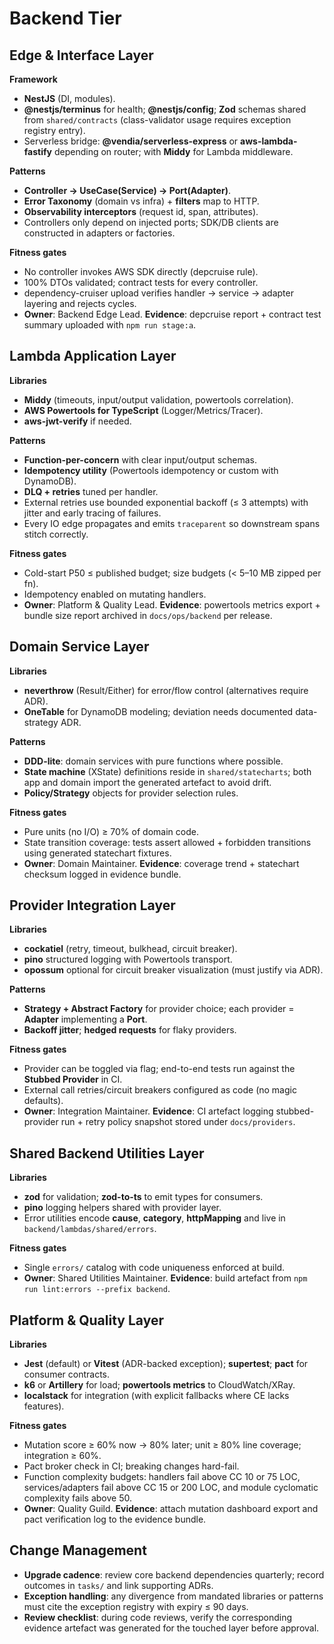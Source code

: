 # Backend Tier

## Edge & Interface Layer

**Framework**

* **NestJS** (DI, modules).
* **@nestjs/terminus** for health; **@nestjs/config**; **Zod** schemas shared from `shared/contracts` (class-validator usage requires exception registry entry).
* Serverless bridge: **@vendia/serverless-express** or **aws-lambda-fastify** depending on router; with **Middy** for Lambda middleware.

**Patterns**

* **Controller → UseCase(Service) → Port(Adapter)**.
* **Error Taxonomy** (domain vs infra) + **filters** map to HTTP.
* **Observability interceptors** (request id, span, attributes).
* Controllers only depend on injected ports; SDK/DB clients are constructed in adapters or factories.

**Fitness gates**

* No controller invokes AWS SDK directly (depcruise rule).
* 100% DTOs validated; contract tests for every controller.
* dependency-cruiser upload verifies handler → service → adapter layering and rejects cycles.
* **Owner**: Backend Edge Lead. **Evidence**: depcruise report + contract test summary uploaded with `npm run stage:a`.

## Lambda Application Layer

**Libraries**

* **Middy** (timeouts, input/output validation, powertools correlation).
* **AWS Powertools for TypeScript** (Logger/Metrics/Tracer).
* **aws-jwt-verify** if needed.

**Patterns**

* **Function-per-concern** with clear input/output schemas.
* **Idempotency utility** (Powertools idempotency or custom with DynamoDB).
* **DLQ + retries** tuned per handler.
* External retries use bounded exponential backoff (≤ 3 attempts) with jitter and early tracing of failures.
* Every IO edge propagates and emits `traceparent` so downstream spans stitch correctly.

**Fitness gates**

* Cold-start P50 ≤ published budget; size budgets (< 5–10 MB zipped per fn).
* Idempotency enabled on mutating handlers.
* **Owner**: Platform & Quality Lead. **Evidence**: powertools metrics export + bundle size report archived in `docs/ops/backend` per release.

## Domain Service Layer

**Libraries**

* **neverthrow** (Result/Either) for error/flow control (alternatives require ADR).
* **OneTable** for DynamoDB modeling; deviation needs documented data-strategy ADR.

**Patterns**

* **DDD-lite**: domain services with pure functions where possible.
* **State machine** (XState) definitions reside in `shared/statecharts`; both app and domain import the generated artefact to avoid drift.
* **Policy/Strategy** objects for provider selection rules.

**Fitness gates**

* Pure units (no I/O) ≥ 70% of domain code.
* State transition coverage: tests assert allowed + forbidden transitions using generated statechart fixtures.
* **Owner**: Domain Maintainer. **Evidence**: coverage trend + statechart checksum logged in evidence bundle.

## Provider Integration Layer

**Libraries**

* **cockatiel** (retry, timeout, bulkhead, circuit breaker).
* **pino** structured logging with Powertools transport.
* **opossum** optional for circuit breaker visualization (must justify via ADR).

**Patterns**

* **Strategy + Abstract Factory** for provider choice; each provider = **Adapter** implementing a **Port**.
* **Backoff jitter**; **hedged requests** for flaky providers.

**Fitness gates**

* Provider can be toggled via flag; end-to-end tests run against the **Stubbed Provider** in CI.
* External call retries/circuit breakers configured as code (no magic defaults).
* **Owner**: Integration Maintainer. **Evidence**: CI artefact logging stubbed-provider run + retry policy snapshot stored under `docs/providers`.

## Shared Backend Utilities Layer

**Libraries**

* **zod** for validation; **zod-to-ts** to emit types for consumers.
* **pino** logging helpers shared with provider layer.
* Error utilities encode **cause**, **category**, **httpMapping** and live in `backend/lambdas/shared/errors`.

**Fitness gates**

* Single `errors/` catalog with code uniqueness enforced at build.
* **Owner**: Shared Utilities Maintainer. **Evidence**: build artefact from `npm run lint:errors --prefix backend`.

## Platform & Quality Layer

**Libraries**

* **Jest** (default) or **Vitest** (ADR-backed exception); **supertest**; **pact** for consumer contracts.
* **k6** or **Artillery** for load; **powertools metrics** to CloudWatch/XRay.
* **localstack** for integration (with explicit fallbacks where CE lacks features).

**Fitness gates**

* Mutation score ≥ 60% now → 80% later; unit ≥ 80% line coverage; integration ≥ 60%.
* Pact broker check in CI; breaking changes hard-fail.
* Function complexity budgets: handlers fail above CC 10 or 75 LOC, services/adapters fail above CC 15 or 200 LOC, and module cyclomatic complexity fails above 50.
* **Owner**: Quality Guild. **Evidence**: attach mutation dashboard export and pact verification log to the evidence bundle.

## Change Management

* **Upgrade cadence**: review core backend dependencies quarterly; record outcomes in `tasks/` and link supporting ADRs.
* **Exception handling**: any divergence from mandated libraries or patterns must cite the exception registry with expiry ≤ 90 days.
* **Review checklist**: during code reviews, verify the corresponding evidence artefact was generated for the touched layer before approval.

